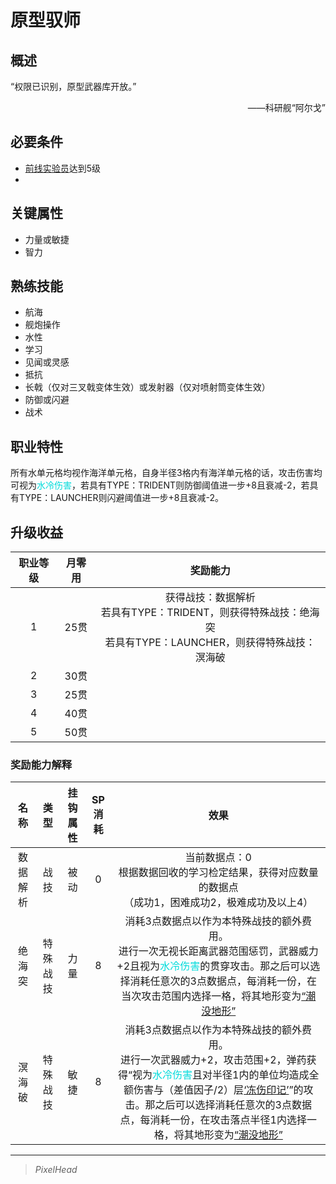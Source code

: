 # 原型驭师

## 概述

“权限已识别，原型武器库开放。”
<div align="right">——科研舰“阿尔戈”</div>

## 必要条件

* <a href="../Frontline Experimenter" target="_blank">前线实验员</a>达到5级
* 

## 关键属性

* 力量或敏捷
* 智力

## 熟练技能

* 航海
* 舰炮操作
* 水性
* 学习
* 见闻或灵感
* 抵抗
* 长戟（仅对三叉戟变体生效）或发射器（仅对喷射筒变体生效）
* 防御或闪避
* 战术

## 职业特性

所有水单元格均视作海洋单元格，自身半径3格内有海洋单元格的话，攻击伤害均可视为<font color="#00dbdb">水冷伤害</font>，若具有TYPE：TRIDENT则防御阈值进一步+8且衰减-2，若具有TYPE：LAUNCHER则闪避阈值进一步+8且衰减-2。

## 升级收益

职业等级|月零用|奖励能力
:--:|:--:|:--:
1|25贯|获得战技：数据解析<br>若具有TYPE：TRIDENT，则获得特殊战技：绝海突<br>若具有TYPE：LAUNCHER，则获得特殊战技：溟海破
2|30贯|
3|25贯|
4|40贯|
5|50贯|

### 奖励能力解释

名称|类型|挂钩属性|SP消耗|效果
:--:|:--:|:--:|:--:|:--:
数据解析|战技|被动|0|当前数据点：0<br>根据数据回收的学习检定结果，获得对应数量的数据点<br>（成功1，困难成功2，极难成功及以上4）
绝海突|特殊战技|力量|8|消耗3点数据点以作为本特殊战技的额外费用。<br>进行一次无视长距离武器范围惩罚，武器威力+2且视为<font color="#00dbdb">水冷伤害</font>的贯穿攻击。那之后可以选择消耗任意次的3点数据点，每消耗一份，在当次攻击范围内选择一格，将其地形变为<a href="../../../../status/terrain/#潮没地形" target="_blank">“潮没地形”</a>
溟海破|特殊战技|敏捷|8|消耗3点数据点以作为本特殊战技的额外费用。<br>进行一次武器威力+2，攻击范围+2，弹药获得“视为<font color="#00dbdb">水冷伤害</font>且对半径1内的单位均造成全额伤害与（差值因子/2）层<a href="../../../../status/mark/#冻伤印记" target="_blank">‘冻伤印记’</a>”的攻击。那之后可以选择消耗任意次的3点数据点，每消耗一份，在攻击落点半径1内选择一格，将其地形变为<a href="../../../../status/terrain/#潮没地形" target="_blank">“潮没地形”</a>


---

> *PixelHead*
